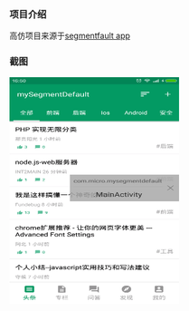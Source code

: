 ### 项目介绍
  高仿项目来源于<a href='https://segmentfault.com/'>segmentfault app</a>


### 截图
<img style="width:300px;height:400px;" src="./screen_capture/main_toutiao.png" alt=""/>